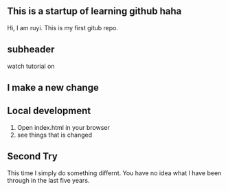 ## This is a startup of learning github haha

Hi, I am ruyi.
This is my first gitub repo.

## subheader

watch tutorial on 


## I make a new change

## Local development

1. Open index.html in your browser
2. see things that is changed

## Second Try
This time I simply do something differnt.
You have no idea what I have been through in the last five years. 